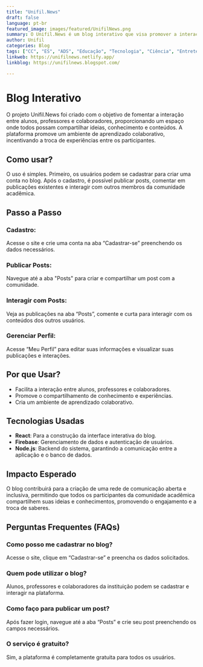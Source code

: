 ```yaml
---
title: "Unifil.News"
draft: false
language: pt-br
featured_image: images/featured/UnifilNews.png 
summary: O Unifil.News é um blog interativo que visa promover a interação entre alunos, professores e colaboradores, permitindo a criação e compartilhamento de conteúdos. A plataforma facilita a troca de ideias e a construção de um ambiente de aprendizado colaborativo
author: Unifil
categories: Blog
tags: ["CC", "ES", "ADS", "Educação", "Tecnologia", "Ciência", "Entretenimento"] 
linkweb: https://unifilnews.netlify.app/
linkblog: https://unifilnews.blogspot.com/

---
```



# Blog Interativo

O projeto Unifil.News foi criado com o objetivo de fomentar a interação entre alunos, professores e colaboradores, proporcionando um espaço onde todos possam compartilhar ideias, conhecimento e conteúdos. A plataforma promove um ambiente de aprendizado colaborativo, incentivando a troca de experiências entre os participantes.

## Como usar?

O uso é simples. Primeiro, os usuários podem se cadastrar para criar uma conta no blog. Após o cadastro, é possível publicar posts, comentar em publicações existentes e interagir com outros membros da comunidade acadêmica.

## Passo a Passo

### Cadastro:
Acesse o site e crie uma conta na aba “Cadastrar-se” preenchendo os dados necessários.

### Publicar Posts:
Navegue até a aba "Posts" para criar e compartilhar um post com a comunidade.

### Interagir com Posts:
Veja as publicações na aba “Posts”, comente e curta para interagir com os conteúdos dos outros usuários.

### Gerenciar Perfil:
Acesse “Meu Perfil” para editar suas informações e visualizar suas publicações e interações.

## Por que Usar?

- Facilita a interação entre alunos, professores e colaboradores.
- Promove o compartilhamento de conhecimento e experiências.
- Cria um ambiente de aprendizado colaborativo.

## Tecnologias Usadas

- **React**: Para a construção da interface interativa do blog.
- **Firebase**: Gerenciamento de dados e autenticação de usuários.
- **Node.js**: Backend do sistema, garantindo a comunicação entre a aplicação e o banco de dados.

## Impacto Esperado

O blog contribuirá para a criação de uma rede de comunicação aberta e inclusiva, permitindo que todos os participantes da comunidade acadêmica compartilhem suas ideias e conhecimentos, promovendo o engajamento e a troca de saberes.

## Perguntas Frequentes (FAQs)

### Como posso me cadastrar no blog?

Acesse o site, clique em “Cadastrar-se” e preencha os dados solicitados.

### Quem pode utilizar o blog?

Alunos, professores e colaboradores da instituição podem se cadastrar e interagir na plataforma.

### Como faço para publicar um post?

Após fazer login, navegue até a aba “Posts” e crie seu post preenchendo os campos necessários.

### O serviço é gratuito?

Sim, a plataforma é completamente gratuita para todos os usuários.